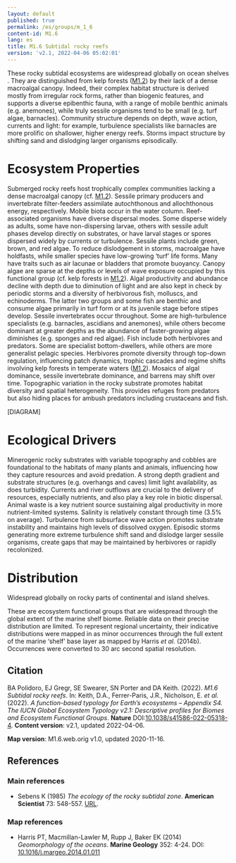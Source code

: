 ```yaml
---
layout: default
published: true
permalink: /es/groups/m_1_6
content-id: M1.6
lang: es
title: M1.6 Subtidal rocky reefs
version: 'v2.1, 2022-04-06 05:02:01'
---
```


These rocky subtidal ecosystems are widespread globally on  ocean shelves . They are distinguished from kelp forests ([M1.2](/explore/groups/M1.2)) by their lack of a dense macroalgal canopy. Indeed, their complex habitat structure is derived mostly from irregular rock forms, rather than biogenic features, and supports a diverse epibenthic fauna, with a range of mobile benthic animals (e.g. anemones), while truly sessile organisms tend to be small (e.g. turf algae, barnacles). Community structure depends on depth, wave action, currents and light: for example, turbulence specialists like barnacles are more prolific on shallower, higher energy reefs. Storms impact structure by shifting sand and dislodging larger organisms episodically.

# Ecosystem Properties
 
Submerged rocky reefs host trophically complex communities lacking a dense macroalgal canopy (cf. [M1.2](/explore/groups/M1.2)). Sessile primary producers and invertebrate filter-feeders assimilate autochthonous and allochthonous energy, respectively. Mobile biota occur in the water column. Reef-associated organisms have diverse dispersal modes. Some disperse widely as adults, some have non-dispersing larvae, others with sessile adult phases develop directly on substrates, or have larval stages or spores dispersed widely by currents or turbulence. Sessile plants include green, brown, and red algae. To reduce dislodgement in storms, macroalgae have holdfasts, while smaller species have low-growing ‘turf’ life forms. Many have traits such as air lacunae or bladders that promote buoyancy. Canopy algae are sparse at the depths or levels of wave exposure occupied by this functional group (cf. kelp forests in [M1.2](/explore/groups/M1.2)). Algal productivity and abundance decline with depth due to diminution of light and are also kept in check by periodic storms and a diversity of herbivorous fish, molluscs, and echinoderms. The latter two groups and some fish are benthic and consume algae primarily in turf form or at its juvenile stage before stipes develop. Sessile invertebrates occur throughout. Some are high-turbulence specialists (e.g. barnacles, ascidians and anemones), while others become dominant at greater depths as the abundance of faster-growing algae diminishes (e.g. sponges and red algae). Fish include both herbivores and predators. Some are specialist bottom-dwellers, while others are more generalist pelagic species. Herbivores promote diversity through top-down regulation, influencing patch dynamics, trophic cascades and regime shifts involving kelp forests in temperate waters ([M1.2](/explore/groups/M1.2)). Mosaics of algal dominance, sessile invertebrate dominance, and barrens may shift over time. Topographic variation in the rocky substrate promotes habitat diversity and spatial heterogeneity. This provides refuges from predators but also hiding places for ambush predators including crustaceans and fish.

[DIAGRAM]

# Ecological Drivers
 
Minerogenic rocky substrates with variable topography and cobbles are foundational to the habitats of many plants and animals, influencing how they capture resources and avoid predation. A strong depth gradient and substrate structures (e.g. overhangs and caves) limit light availability, as does turbidity. Currents and river outflows are crucial to the delivery of resources, especially nutrients, and also play a key role in biotic dispersal. Animal waste is a key nutrient source sustaining algal productivity in more nutrient-limited systems. Salinity is relatively constant through time (3.5% on average). Turbulence from subsurface wave action promotes substrate instability and maintains high levels of dissolved oxygen. Episodic storms generating more extreme turbulence shift sand and dislodge larger sessile organisms, create gaps that may be maintained by herbivores or rapidly recolonized.
 
# Distribution
 
Widespread globally on rocky parts of continental and island shelves.

These are ecosystem functional groups that are widespread through the global extent of the marine shelf biome. Reliable data on their precise distribution are limited. To represent regional uncertainty, their indicative distributions were mapped in as minor occurrences through the full extent of the marine ‘shelf’ base layer as mapped by Harris _et al._ (2014b). Occurrences were converted to 30 arc second spatial resolution.

## Citation

BA Polidoro, EJ Gregr, SE Swearer, SN Porter and DA Keith. (2022). *M1.6 Subtidal rocky reefs*. In: Keith, D.A., Ferrer-Paris, J.R., Nicholson, E. *et al.* (2022). *A function-based typology for Earth’s ecosystems – Appendix S4. The IUCN Global Ecosystem Typology v2.1: Descriptive profiles for Biomes and Ecosystem Functional Groups*. **Nature** DOI:[10.1038/s41586-022-05318-4](https://doi.org/10.1038/s41586-022-05318-4).
**Content version**: v2.1, updated 2022-04-06.

**Map version**: M1.6.web.orig v1.0, updated 2020-11-16.

## References

### Main references
* Sebens K  (1985) *The ecology of the rocky subtidal zone*. **American Scientist** 73: 548-557. [URL](http://www.jstor.com/stable/27853485).

### Map references
* Harris PT, Macmillan-Lawler M, Rupp J, Baker EK  (2014) *Geomorphology of the oceans*. **Marine Geology** 352: 4-24. DOI: [10.1016/j.margeo.2014.01.011](http://doi.org/10.1016/j.margeo.2014.01.011)
